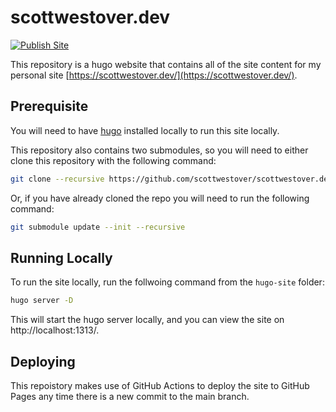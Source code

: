 # scottwestover.dev

[![Publish Site](https://github.com/scottwestover/scottwestover.dev/actions/workflows/deploy.yaml/badge.svg)](https://github.com/scottwestover/scottwestover.dev/actions/workflows/deploy.yaml)

This repository is a hugo website that contains all of the site content for my personal site [https://scottwestover.dev/](https://scottwestover.dev/).

## Prerequisite

You will need to have [hugo](https://gohugo.io/getting-started/quick-start/) installed locally to run this site locally.

This repository also contains two submodules, so you will need to either clone this repository with the following command:

```Bash
git clone --recursive https://github.com/scottwestover/scottwestover.dev.git
```

Or, if you have already cloned the repo you will need to run the following command:

```Bash
git submodule update --init --recursive
```

## Running Locally

To run the site locally, run the follwoing command from the `hugo-site` folder:

```Bash
hugo server -D
```

This will start the hugo server locally, and you can view the site on http://localhost:1313/.

## Deploying

This repoistory makes use of GitHub Actions to deploy the site to GitHub Pages any time there is a new commit to the main branch.
